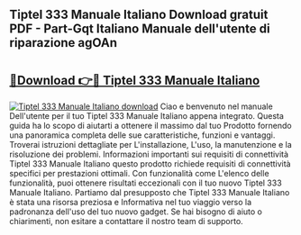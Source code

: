 ## Tiptel 333 Manuale Italiano Download gratuit PDF - Part-Gqt Italiano Manuale dell'utente di riparazione agOAn

# <h2><a href="http://df9e29.blite.top/?on=Tiptel+333+Manuale+Italiano">🔗Download 👉🔴 Tiptel 333 Manuale Italiano</a></h2>

[![Tiptel 333 Manuale Italiano download](https://i.imgur.com/lujVjoI.png)](http://df9e29.blite.top/?on=Tiptel+333+Manuale+Italiano)
Ciao e benvenuto nel manuale Dell'utente per il tuo Tiptel 333 Manuale Italiano appena integrato. Questa guida ha lo scopo di aiutarti a ottenere il massimo dal tuo Prodotto fornendo una panoramica completa delle sue caratteristiche, funzioni e vantaggi. Troverai istruzioni dettagliate per L'installazione, L'uso, la manutenzione e la risoluzione dei problemi. Informazioni importanti sui requisiti di connettività Tiptel 333 Manuale Italiano questo prodotto richiede requisiti di connettività specifici per prestazioni ottimali. Con funzionalità come L'elenco delle funzionalità, puoi ottenere risultati eccezionali con il tuo nuovo Tiptel 333 Manuale Italiano. Partiamo dal presupposto che Tiptel 333 Manuale Italiano è stata una risorsa preziosa e Informativa nel tuo viaggio verso la padronanza dell'uso del tuo nuovo gadget. Se hai bisogno di aiuto o chiarimenti, non esitare a contattare il nostro team di supporto.
